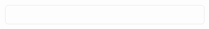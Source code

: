 
<html xmlns="http://www.w3.org/1999/xhtml" xmlns:og="http://ogp.me/ns#" xmlns:fb="http://www.facebook.com/2008/fbml">
<head>
    <meta charset="UTF-8" />
    <meta name="viewport" content="width=device-width, initial-scale=1.0, user-scalable=no">
    <title>Trang chuyển hướng</title>

</head>
<body>
	<script type="text/javascript">
	var count = 7;
	var redirect = "https://vithuong7.blogspot.com";
	function countDown(){
		var timer = document.getElementById("timer");
		if(count > 0){
			count--;
			timer.innerHTML = "waiting  <b>"+count+"</b> sec.";
			setTimeout("countDown()", 1000);
		}else{
			window.location.href = redirect;
		}
	}
	</script>
	<style>
	.wrap {
		width: 600px;
		margin: 250px auto;
		padding: 20px;
		border-radius: 10px;
		border: 1px solid #ddd;
		font-size: 20px;
		line-height: 1.3em;
		text-align: center;
	}
	</style>
    <div class="wrap">
        <p id="timer"><script type="text/javascript">countDown();</script></p>
	</div>
</body>
</html>
